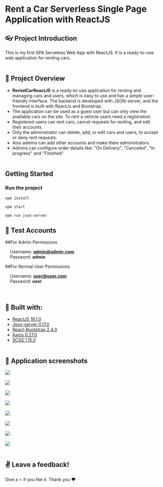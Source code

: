 # Rent a Car Serverless Single Page Application with ReactJS

## :eyeglasses: Project Introduction
This is my first SPA Serveless Web App with ReactJS. It is a ready-to-use web application for renting cars.
<br/><br/>

## 📝 Project Overview
-	**RentalCarReactJS** is a ready-to-use application for renting and managing cars and users, which is easy to use and has a simple user-friendly interface. The backend is developed with JSON-server, and the frontend is built with ReactJs and Bootstrap.
-	The application can be used as a guest user but can only view the available cars on the site. To rent a vehicle users need a registration.
-	Registered users can rent cars, cancel requests for renting, and edit their accounts.
-	Only the administrator can delete, add, or edit cars and users, to accept or deny rent requests.
-	Also admins can add other accounts and make them administrators.
-	Admins can configure order details like: "On Delivery", "Canceled", "In progress" and "Finished".
<br/><br/>

## Getting Started <a name = "getting_started"></a>

### Run the project

```
npm install
```
```
npm start
```
```
npm run json-server
```

## 🧪 Test Accounts
##For Admin Permissions

&nbsp;&nbsp;&nbsp;&nbsp;Username: **admin@admin.com**  
&nbsp;&nbsp;&nbsp;&nbsp;Password: **admin**  

##For Normal User Permissions

&nbsp;&nbsp;&nbsp;&nbsp;Username: **user@user.com**  
&nbsp;&nbsp;&nbsp;&nbsp;Password: **user**  
<br/><br/>

## :hammer: Built with:
* [ReactJS 18.1.0](https://reactjs.org/)
* [Json-server 0.17.0](https://www.npmjs.com/package/json-server)
* [React-Bootstrap 2.4.0](https://react-bootstrap.github.io/)
* [Axios 0.27.0](https://www.npmjs.com/package/axios)
* [SCSS 1.15.0](https://www.npmjs.com/package/scss)
<br/><br/>

## 📸 Application screenshots
<kbd><img src="https://user-images.githubusercontent.com/48069264/171832577-4ccbbceb-7a0d-4aeb-bcc3-0be0d55df74d.png"/></kbd>
<br/><br/>
<kbd><img src="https://user-images.githubusercontent.com/48069264/171832698-703b8edb-11a4-4d2b-aaf4-e0da25837361.png"/></kbd>
<br/><br/>
<kbd><img src="https://user-images.githubusercontent.com/48069264/171832877-e630e910-0dfc-47b0-9f96-fcdd2473db29.png"/></kbd>
<br/><br/>
<kbd><img src="https://user-images.githubusercontent.com/48069264/171832874-e5f29c2e-9b0a-4731-a868-b6d14249b0ea.png"/></kbd>
<br/><br/>
<kbd><img src="https://user-images.githubusercontent.com/48069264/171832873-4852acd3-bdf8-4550-8805-7a8dbeff2417.png"/></kbd>
<br/><br/>
<kbd><img src="https://user-images.githubusercontent.com/48069264/171832872-1c90058c-e79b-4a1f-a2e0-bb871b3c488f.png"/></kbd>
<br/><br/>
<kbd><img src="https://user-images.githubusercontent.com/48069264/171832870-faf4f799-2155-4cb6-b1f9-24a2243fa2d1.png"/></kbd>
<br/><br/>
<kbd><img src="https://user-images.githubusercontent.com/48069264/171832868-d96cc9ad-7793-46fc-8932-8ae32c9147c8.png"/></kbd>
<br/><br/>

## :v: Leave a feedback!

Give a :star: if you like it.
Thank you ❤️
<br/><br/>
